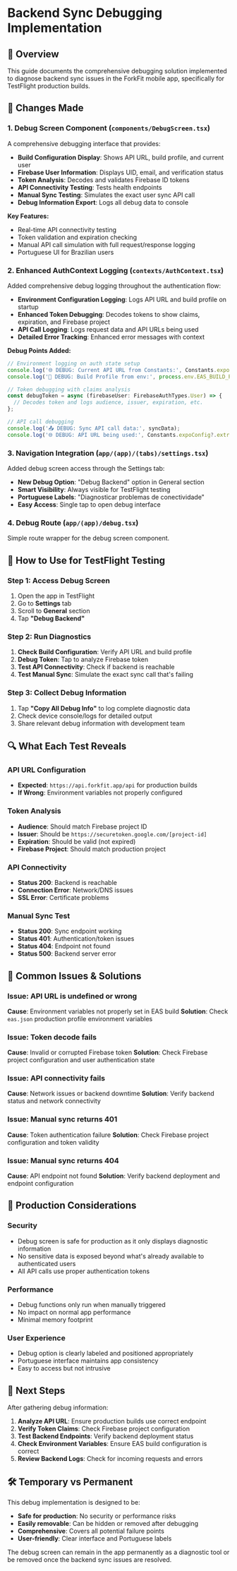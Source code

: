 # Backend Sync Debugging Implementation

## 🎯 Overview

This guide documents the comprehensive debugging solution implemented to diagnose backend sync issues in the ForkFit mobile app, specifically for TestFlight production builds.

## 🔧 Changes Made

### 1. **Debug Screen Component** (`components/DebugScreen.tsx`)

A comprehensive debugging interface that provides:

- **Build Configuration Display**: Shows API URL, build profile, and current user
- **Firebase User Information**: Displays UID, email, and verification status
- **Token Analysis**: Decodes and validates Firebase ID tokens
- **API Connectivity Testing**: Tests health endpoints
- **Manual Sync Testing**: Simulates the exact user sync API call
- **Debug Information Export**: Logs all debug data to console

**Key Features:**
- Real-time API connectivity testing
- Token validation and expiration checking
- Manual API call simulation with full request/response logging
- Portuguese UI for Brazilian users

### 2. **Enhanced AuthContext Logging** (`contexts/AuthContext.tsx`)

Added comprehensive debug logging throughout the authentication flow:

- **Environment Configuration Logging**: Logs API URL and build profile on startup
- **Enhanced Token Debugging**: Decodes tokens to show claims, expiration, and Firebase project
- **API Call Logging**: Logs request data and API URLs being used
- **Detailed Error Tracking**: Enhanced error messages with context

**Debug Points Added:**
```typescript
// Environment logging on auth state setup
console.log('🌐 DEBUG: Current API URL from Constants:', Constants.expoConfig?.extra?.API_URL);
console.log('🔧 DEBUG: Build Profile from env:', process.env.EAS_BUILD_PROFILE);

// Token debugging with claims analysis
const debugToken = async (firebaseUser: FirebaseAuthTypes.User) => {
  // Decodes token and logs audience, issuer, expiration, etc.
};

// API call debugging
console.log('📤 DEBUG: Sync API call data:', syncData);
console.log('🌐 DEBUG: API URL being used:', Constants.expoConfig?.extra?.API_URL);
```

### 3. **Navigation Integration** (`app/(app)/(tabs)/settings.tsx`)

Added debug screen access through the Settings tab:

- **New Debug Option**: "Debug Backend" option in General section
- **Smart Visibility**: Always visible for TestFlight testing
- **Portuguese Labels**: "Diagnosticar problemas de conectividade"
- **Easy Access**: Single tap to open debug interface

### 4. **Debug Route** (`app/(app)/debug.tsx`)

Simple route wrapper for the debug screen component.

## 🚀 How to Use for TestFlight Testing

### **Step 1: Access Debug Screen**
1. Open the app in TestFlight
2. Go to **Settings** tab
3. Scroll to **General** section
4. Tap **"Debug Backend"**

### **Step 2: Run Diagnostics**
1. **Check Build Configuration**: Verify API URL and build profile
2. **Debug Token**: Tap to analyze Firebase token
3. **Test API Connectivity**: Check if backend is reachable
4. **Test Manual Sync**: Simulate the exact sync call that's failing

### **Step 3: Collect Debug Information**
1. Tap **"Copy All Debug Info"** to log complete diagnostic data
2. Check device console/logs for detailed output
3. Share relevant debug information with development team

## 🔍 What Each Test Reveals

### **API URL Configuration**
- **Expected**: `https://api.forkfit.app/api` for production builds
- **If Wrong**: Environment variables not properly configured

### **Token Analysis**
- **Audience**: Should match Firebase project ID
- **Issuer**: Should be `https://securetoken.google.com/[project-id]`
- **Expiration**: Should be valid (not expired)
- **Firebase Project**: Should match production project

### **API Connectivity**
- **Status 200**: Backend is reachable
- **Connection Error**: Network/DNS issues
- **SSL Error**: Certificate problems

### **Manual Sync Test**
- **Status 200**: Sync endpoint working
- **Status 401**: Authentication/token issues
- **Status 404**: Endpoint not found
- **Status 500**: Backend server error

## 🚨 Common Issues & Solutions

### **Issue: API URL is undefined or wrong**
**Cause**: Environment variables not properly set in EAS build
**Solution**: Check `eas.json` production profile environment variables

### **Issue: Token decode fails**
**Cause**: Invalid or corrupted Firebase token
**Solution**: Check Firebase project configuration and user authentication state

### **Issue: API connectivity fails**
**Cause**: Network issues or backend downtime
**Solution**: Verify backend status and network connectivity

### **Issue: Manual sync returns 401**
**Cause**: Token authentication failure
**Solution**: Check Firebase project configuration and token validity

### **Issue: Manual sync returns 404**
**Cause**: API endpoint not found
**Solution**: Verify backend deployment and endpoint configuration

## 📱 Production Considerations

### **Security**
- Debug screen is safe for production as it only displays diagnostic information
- No sensitive data is exposed beyond what's already available to authenticated users
- All API calls use proper authentication tokens

### **Performance**
- Debug functions only run when manually triggered
- No impact on normal app performance
- Minimal memory footprint

### **User Experience**
- Debug option is clearly labeled and positioned appropriately
- Portuguese interface maintains app consistency
- Easy to access but not intrusive

## 🔄 Next Steps

After gathering debug information:

1. **Analyze API URL**: Ensure production builds use correct endpoint
2. **Verify Token Claims**: Check Firebase project configuration
3. **Test Backend Endpoints**: Verify backend deployment status
4. **Check Environment Variables**: Ensure EAS build configuration is correct
5. **Review Backend Logs**: Check for incoming requests and errors

## 🛠️ Temporary vs Permanent

This debug implementation is designed to be:
- **Safe for production**: No security or performance risks
- **Easily removable**: Can be hidden or removed after debugging
- **Comprehensive**: Covers all potential failure points
- **User-friendly**: Clear interface and Portuguese labels

The debug screen can remain in the app permanently as a diagnostic tool or be removed once the backend sync issues are resolved.
